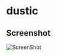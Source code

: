 # dustic

## Screenshot

![ScreenShot](https://raw.github.com/dnsghd49/dustic/main/screenshots/Capture.PNG)